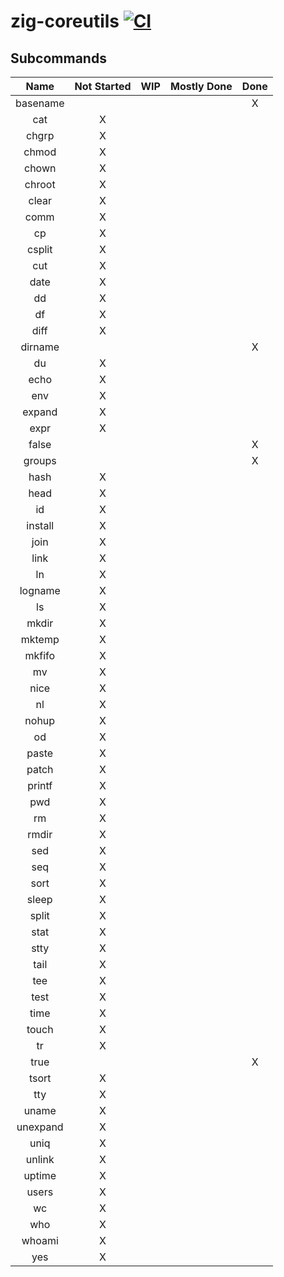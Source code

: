 # zig-coreutils [![CI](https://github.com/leecannon/zig-coreutils/actions/workflows/main.yml/badge.svg?branch=master)](https://github.com/leecannon/zig-coreutils/actions/workflows/main.yml)

## Subcommands

|   Name   | Not Started |  WIP  | Mostly Done | Done  |
| :------: | :---------: | :---: | :---------: | :---: |
| basename |             |       |             |   X   |
|   cat    |      X      |       |             |       |
|  chgrp   |      X      |       |             |       |
|  chmod   |      X      |       |             |       |
|  chown   |      X      |       |             |       |
|  chroot  |      X      |       |             |       |
|  clear   |      X      |       |             |       |
|   comm   |      X      |       |             |       |
|    cp    |      X      |       |             |       |
|  csplit  |      X      |       |             |       |
|   cut    |      X      |       |             |       |
|   date   |      X      |       |             |       |
|    dd    |      X      |       |             |       |
|    df    |      X      |       |             |       |
|   diff   |      X      |       |             |       |
| dirname  |             |       |             |   X   |
|    du    |      X      |       |             |       |
|   echo   |      X      |       |             |       |
|   env    |      X      |       |             |       |
|  expand  |      X      |       |             |       |
|   expr   |      X      |       |             |       |
|  false   |             |       |             |   X   |
|  groups  |             |       |             |   X   |
|   hash   |      X      |       |             |       |
|   head   |      X      |       |             |       |
|    id    |      X      |       |             |       |
| install  |      X      |       |             |       |
|   join   |      X      |       |             |       |
|   link   |      X      |       |             |       |
|    ln    |      X      |       |             |       |
| logname  |      X      |       |             |       |
|    ls    |      X      |       |             |       |
|  mkdir   |      X      |       |             |       |
|  mktemp  |      X      |       |             |       |
|  mkfifo  |      X      |       |             |       |
|    mv    |      X      |       |             |       |
|   nice   |      X      |       |             |       |
|    nl    |      X      |       |             |       |
|  nohup   |      X      |       |             |       |
|    od    |      X      |       |             |       |
|  paste   |      X      |       |             |       |
|  patch   |      X      |       |             |       |
|  printf  |      X      |       |             |       |
|   pwd    |      X      |       |             |       |
|    rm    |      X      |       |             |       |
|  rmdir   |      X      |       |             |       |
|   sed    |      X      |       |             |       |
|   seq    |      X      |       |             |       |
|   sort   |      X      |       |             |       |
|  sleep   |      X      |       |             |       |
|  split   |      X      |       |             |       |
|   stat   |      X      |       |             |       |
|   stty   |      X      |       |             |       |
|   tail   |      X      |       |             |       |
|   tee    |      X      |       |             |       |
|   test   |      X      |       |             |       |
|   time   |      X      |       |             |       |
|  touch   |      X      |       |             |       |
|    tr    |      X      |       |             |       |
|   true   |             |       |             |   X   |
|  tsort   |      X      |       |             |       |
|   tty    |      X      |       |             |       |
|  uname   |      X      |       |             |       |
| unexpand |      X      |       |             |       |
|   uniq   |      X      |       |             |       |
|  unlink  |      X      |       |             |       |
|  uptime  |      X      |       |             |       |
|  users   |      X      |       |             |       |
|    wc    |      X      |       |             |       |
|   who    |      X      |       |             |       |
|  whoami  |      X      |       |             |       |
|   yes    |      X      |       |             |       |
